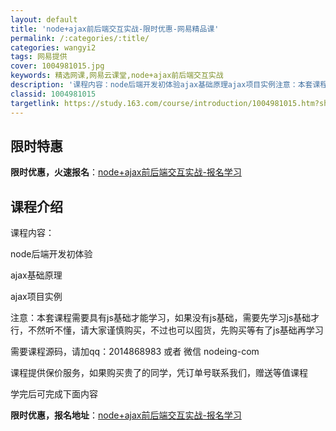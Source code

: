 ```yaml
---
layout: default
title: 'node+ajax前后端交互实战-限时优惠-网易精品课'
permalink: /:categories/:title/
categories: wangyi2
tags: 网易提供
cover: 1004981015.jpg
keywords: 精选网课,网易云课堂,node+ajax前后端交互实战
description: '课程内容：node后端开发初体验ajax基础原理ajax项目实例注意：本套课程需要具有js基础才能学习，如果没有js基础'
classid: 1004981015
targetlink: https://study.163.com/course/introduction/1004981015.htm?share=1&shareId=1025206652&utm_campaign=share&utm_medium=iphoneShare&utm_source=&utm_u=1025206652
---
```


## 限时特惠

**限时优惠，火速报名**：[node+ajax前后端交互实战-报名学习](https://study.163.com/course/introduction/1004981015.htm?share=1&shareId=1025206652&utm_campaign=share&utm_medium=iphoneShare&utm_source=&utm_u=1025206652)

## 课程介绍

课程内容：

node后端开发初体验

ajax基础原理

ajax项目实例



注意：本套课程需要具有js基础才能学习，如果没有js基础，需要先学习js基础才行，不然听不懂，请大家谨慎购买，不过也可以囤货，先购买等有了js基础再学习



需要课程源码，请加qq：2014868983 或者 微信 nodeing-com



课程提供保价服务，如果购买贵了的同学，凭订单号联系我们，赠送等值课程



学完后可完成下面内容

**限时优惠，报名地址**：[node+ajax前后端交互实战-报名学习](https://study.163.com/course/introduction/1004981015.htm?share=1&shareId=1025206652&utm_campaign=share&utm_medium=iphoneShare&utm_source=&utm_u=1025206652)

